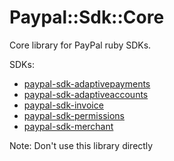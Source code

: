 # Paypal::Sdk::Core

Core library for PayPal ruby SDKs.

SDKs:

* [paypal-sdk-adaptivepayments](https://github.com/paypal/adaptivepayments-ruby)
* [paypal-sdk-adaptiveaccounts](https://github.com/paypal/adaptiveaccounts-ruby)
* [paypal-sdk-invoice](https://github.com/paypal/invoice-ruby)
* [paypal-sdk-permissions](https://github.com/paypal/permissions-ruby)
* [paypal-sdk-merchant](https://github.com/paypal/merchant-ruby)


Note: Don't use this library directly

